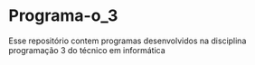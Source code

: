 # Programa-o_3
Esse repositório  contem programas desenvolvidos na disciplina programação 3 do técnico em informática

